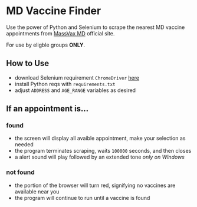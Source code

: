 # MD Vaccine Finder

Use the power of Python and Selenium to scrape the nearest MD vaccine appointments from [MassVax MD](https://massvax.maryland.gov/) official site.

For use by eligble groups **ONLY**.

## How to Use

- download Selenium requirement `ChromeDriver` [here](https://sites.google.com/a/chromium.org/chromedriver/downloads)
- install Python reqs with `requirements.txt`
- adjust `ADDRESS` and `AGE_RANGE` variables as desired

## If an appointment is...

### found

- the screen will display all avaible appointment, make your selection as needed
- the program terminates scraping, waits `100000` seconds, and then closes
- a alert sound will play followed by an extended tone *only on Windows*

### not found

- the portion of the browser will turn red, signifying no vaccines are available near you
- the program will continue to run until a vaccine is found

